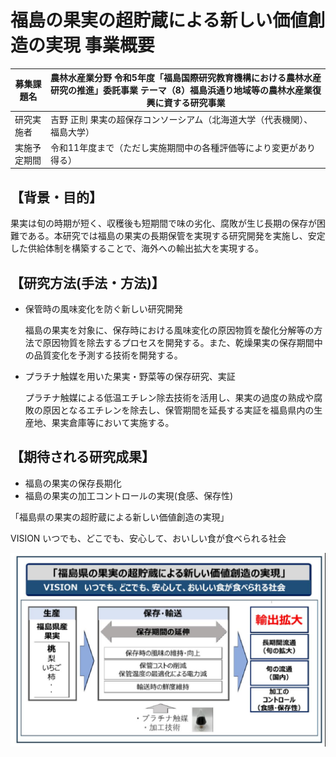 # 福島の果実の超貯蔵による新しい価値創造の実現 事業概要

| 募集課題名 | 農林水産業分野 令和5年度「福島国際研究教育機構における農林水産研究の推進」委託事業 テーマ（8）福島浜通り地域等の農林水産業復興に資する研究事業 |
|--------------|------------------------------------------------------------------------------------------------------------------------------------------|
| 研究実施者 | 吉野 正則 果実の超保存コンソーシアム（北海道大学（代表機関）、福島大学） |
| 実施予定期間 | 令和11年度まで（ただし実施期間中の各種評価等により変更があり得る） |

## 【背景・目的】

果実は旬の時期が短く、収穫後も短期間で味の劣化、腐敗が生じ長期の保存が困難である。本研究では福島の果実の長期保管を実現する研究開発を実施し、安定した供給体制を構築することで、海外への輸出拡大を実現する。

## 【研究方法(手法・方法)】

- 保管時の風味変化を防ぐ新しい研究開発
  
  福島の果実を対象に、保存時における風味変化の原因物質を酸化分解等の方法で原因物質を除去するプロセスを開発する。また、乾燥果実の保存期間中の品質変化を予測する技術を開発する。
- プラチナ触媒を用いた果実・野菜等の保存研究、実証
  
  プラチナ触媒による低温エチレン除去技術を活用し、果実の過度の熟成や腐敗の原因となるエチレンを除去し、保管期間を延長する実証を福島県内の生産地、果実倉庫等において実施する。

## 【期待される研究成果】

- 福島の果実の保存長期化
- 福島の果実の加工コントロールの実現(食感、保存性)

「福島県の果実の超貯蔵による新しい価値創造の実現」

VISION いつでも、どこでも、安心して、おいしい食が食べられる社会

![](_page_0_Figure_11.jpeg)
